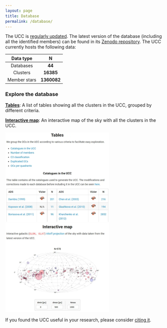 ```yaml
---
layout: page
title: Database
permalink: /database/
---
```


The UCC is
<a data-umami-event="changelog" href="/../changelog">regularly updated</a>. The
latest version of the database (including all the identified members)
can be found in its
<a data-umami-event="zenodo_repo" href="https://zenodo.org/doi/10.5281/zenodo.8250523">Zenodo repository</a>.
The UCC currently hosts the following data:


|  Data type        |   N  |
| :--:         | :--: |
| Databases    | **<!-- ND1 -->44<!-- ND2 -->** |
| Clusters     | **<!-- NT1 -->16385<!-- NT2 -->** |
| Member stars | **<!-- NM1 -->1360082<!-- NM2 -->** |



### Explore the database

<a data-umami-event="tables" href="{{ site.baseurl }}/tables"><b>Tables</b></a>: A
list of tables showing all the clusters in the UCC, grouped by different criteria.

<a data-umami-event="map" href="{{ site.baseurl }}/map"><b>Interactive map</b></a>: An
interactive map of the sky with all the clusters in the UCC.

<div class="parent">
    <div class="image-container">
        <div class="image-box">
            <a data-umami-event="tables" href="{{ site.baseurl }}/tables">
                <img src="/images/tables_screns_120525.webp" alt="Example Image" width="330" height="282">
            </a>
        </div>
        <div class="image-box">
            <a data-umami-event="map" href="{{ site.baseurl }}/map">
                <img src="/images/map_screns_120525.webp" alt="Example Image" width="330" height="282">
            </a>
        </div>
    </div>
</div>

<p class="standout">
If you found the UCC useful in your research, please consider 
<a data-umami-event="cite_faq" href="https://ucc.ar/faq/#how-can-i-cite-the-ucc">citing it</a>.
</p>